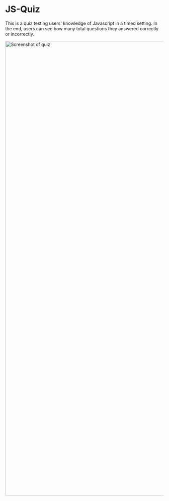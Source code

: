 # JS-Quiz

This is a quiz testing users' knowledge of Javascript in a timed setting. In the end, users can see how many total questions they answered correctly or incorrectly. 


<img width="1440" alt="Screenshot of quiz" src="https://github.com/Artemis051/JS-Quiz/assets/144282000/6210ef5d-f299-4217-b5bb-e087724a4fee">
